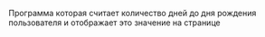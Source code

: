 Программа которая считает количество дней до дня рождения пользователя и отображает это значение на странице

